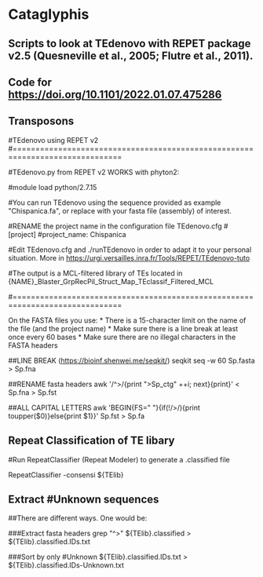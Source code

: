 # Cataglyphis

## Scripts to look at TEdenovo with REPET package v2.5 (Quesneville et al., 2005; Flutre et al., 2011).

## Code for https://doi.org/10.1101/2022.01.07.475286

## Transposons

#TEdenovo using REPET v2 #==============================================================================

#TEdenovo.py from REPET v2 WORKS with phyton2:

#module load python/2.7.15

#You can run TEdenovo using the sequence provided as example "Chispanica.fa", or replace with your fasta file (assembly) of interest.

#RENAME the project name in the configuration file TEdenovo.cfg #[project] #project_name: Chispanica

#Edit TEdenovo.cfg and ./runTEdenovo in order to adapt it to your personal situation. More in https://urgi.versailles.inra.fr/Tools/REPET/TEdenovo-tuto

#The output is a MCL-filtered library of TEs located in {NAME}_Blaster_GrpRecPil_Struct_Map_TEclassif_Filtered_MCL

#==============================================================================

On the FASTA files you use: * There is a 15-character limit on the name of the file (and the project name) * Make sure there is a line break at least once every 60 bases * Make sure there are no illegal characters in the FASTA headers

##LINE BREAK (https://bioinf.shenwei.me/seqkit/) seqkit seq -w 60 Sp.fasta > Sp.fna

##RENAME fasta headers awk '/^>/{print ">Sp_ctg" ++i; next}{print}' < Sp.fna > Sp.fst

##ALL CAPITAL LETTERS awk 'BEGIN{FS=" "}{if(!/>/){print toupper($0)}else{print $1}}' Sp.fst > Sp.fa

## Repeat Classification of TE libary

#Run RepeatClassifier (Repeat Modeler) to generate a .classified file

RepeatClassifier -consensi ${TElib}

## Extract #Unknown sequences

##There are different ways. One would be:

###Extract fasta headers
grep "^>" ${TElib}.classified > ${TElib}.classified.IDs.txt

###Sort by only #Unknown
${TElib}.classified.IDs.txt > ${TElib}.classified.IDs-Unknown.txt
